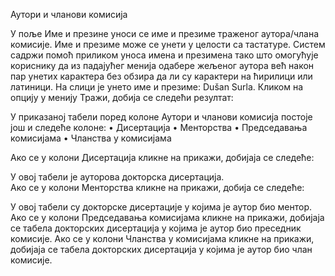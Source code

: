Аутори и чланови комисија 
 
У поље Име и презине уноси се име и презиме траженог аутора/члана комисије. Име и презиме може се унети у целости са тастатуре. Систем садржи помоћ приликом уноса имена и презимена тако што омогућује кориснику да из падајућег менија одабере жељеног аутора већ након пар унетих карактера без обзира да ли су карактери на ћирилици или латиници. На слици је унето име и презиме: Dušan Surla. Кликом на опцију у менију Тражи, добија се следећи резултат:

   

У приказаној табели поред колоне Аутори и чланови комисија постоје још и следеће колоне: 
•	Дисертација
•	Менторства
•	Председавања комисијама
•	Чланства у комисијама  

Ако се у колони Дисертација кликне на прикажи, добијаја  се следеће: 

 

У овој табели је ауторова докторска дисертација.   
Ако се у колони Менторства кликне на прикажи, добија се следеће: 
 
У овој табели су докторске дисертације у којима је аутор био ментор.   
Ако се у колони Председавања комисијама кликне на прикажи, добијаја  се табела докторских дисертација у којима је аутор био преседник комисије. 
Ако се у колони Чланства у комисијама кликне на прикажи, добијаја  се табела докторских дисертација у којима је аутор био члан комисије.  
